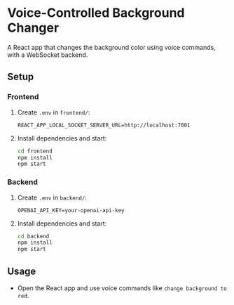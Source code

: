 # Voice-Controlled Background Changer

A React app that changes the background color using voice commands, with a WebSocket backend.

## Setup

### Frontend
1. Create `.env` in `frontend/`:
   ```env
   REACT_APP_LOCAL_SOCKET_SERVER_URL=http://localhost:7001
   ```
2. Install dependencies and start:
   ```sh
   cd frontend
   npm install
   npm start
   ```

### Backend
1. Create `.env` in `backend/`:
   ```env
   OPENAI_API_KEY=your-openai-api-key
   ```
2. Install dependencies and start:
   ```sh
   cd backend
   npm install
   npm start
   ```

## Usage
- Open the React app and use voice commands like `change background to red`.

